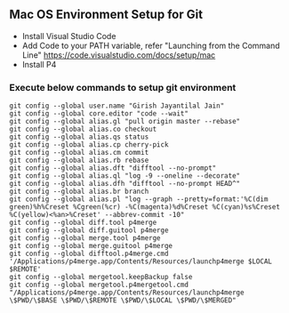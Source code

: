 ## Mac OS Environment Setup for Git

* Install Visual Studio Code 
* Add Code to your PATH variable, refer "Launching from the Command Line" https://code.visualstudio.com/docs/setup/mac
* Install P4

### Execute below commands to setup git environment 

```
git config --global user.name "Girish Jayantilal Jain"
git config --global core.editor "code --wait" 
git config --global alias.gl "pull origin master --rebase"
git config --global alias.co checkout
git config --global alias.qs status
git config --global alias.cp cherry-pick
git config --global alias.cm commit
git config --global alias.rb rebase
git config --global alias.dft "difftool --no-prompt"
git config --global alias.ql "log -9 --oneline --decorate"
git config --global alias.dfh "difftool --no-prompt HEAD^"
git config --global alias.br branch
git config --global alias.pl "log --graph --pretty=format:'%C(dim green)%h%Creset %Cgreen(%cr) -%C(magenta)%d%Creset %C(cyan)%s%Creset %C(yellow)<%an>%Creset' --abbrev-commit -10"
git config --global diff.tool p4merge
git config --global diff.guitool p4merge
git config --global merge.tool p4merge
git config --global merge.guitool p4merge
git config --global difftool.p4merge.cmd '/Applications/p4merge.app/Contents/Resources/launchp4merge $LOCAL $REMOTE'
git config --global mergetool.keepBackup false
git config --global mergetool.p4mergetool.cmd "/Applications/p4merge.app/Contents/Resources/launchp4merge \$PWD/\$BASE \$PWD/\$REMOTE \$PWD/\$LOCAL \$PWD/\$MERGED"
```
